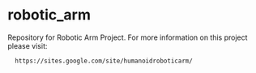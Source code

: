 robotic_arm
===========

Repository for Robotic Arm Project. For more information on this project please visit: 

      https://sites.google.com/site/humanoidroboticarm/

